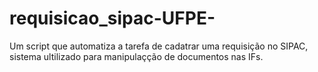 # requisicao_sipac-UFPE-
Um script que automatiza a tarefa de cadatrar uma requisição no SIPAC, sistema ultilizado para manipulaçção de documentos nas IFs.
